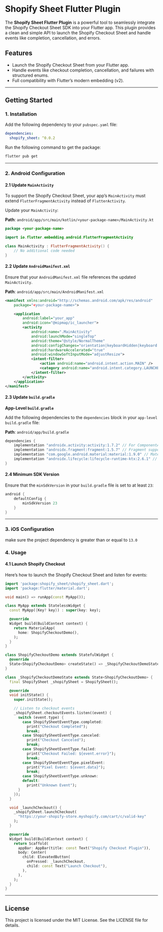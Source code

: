 # Shopify Sheet Flutter Plugin

The **Shopify Sheet Flutter Plugin** is a powerful tool to seamlessly integrate the Shopify Checkout Sheet SDK into your Flutter app. This plugin provides a clean and simple API to launch the Shopify Checkout Sheet and handle events like completion, cancellation, and errors.

## Features
- Launch the Shopify Checkout Sheet from your Flutter app.
- Handle events like checkout completion, cancellation, and failures with structured enums.
- Full compatibility with Flutter’s modern embedding (v2).

---

## Getting Started

### **1. Installation**
Add the following dependency to your `pubspec.yaml` file:

```yaml
dependencies:
  shopify_sheet: ^0.0.2
```

Run the following command to get the package:

```bash
flutter pub get
```

---

### **2. Android Configuration**

#### **2.1 Update `MainActivity`**
To support the Shopify Checkout Sheet, your app’s `MainActivity` must extend `FlutterFragmentActivity` instead of `FlutterActivity`.

Update your `MainActivity`:

**Path**: `android/app/src/main/kotlin/<your-package-name>/MainActivity.kt`

```kotlin
package <your-package-name>

import io.flutter.embedding.android.FlutterFragmentActivity

class MainActivity : FlutterFragmentActivity() {
    // No additional code needed
}
```

#### **2.2 Update `AndroidManifest.xml`**
Ensure that your `AndroidManifest.xml` file references the updated `MainActivity`.

**Path**: `android/app/src/main/AndroidManifest.xml`

```xml
<manifest xmlns:android="http://schemas.android.com/apk/res/android"
    package="<your-package-name>">

    <application
        android:label="your_app"
        android:icon="@mipmap/ic_launcher">
        <activity
            android:name=".MainActivity"
            android:launchMode="singleTop"
            android:theme="@style/NormalTheme"
            android:configChanges="orientation|keyboardHidden|keyboard|screenSize|smallestScreenSize|locale|layoutDirection|fontScale|screenLayout|density|uiMode"
            android:hardwareAccelerated="true"
            android:windowSoftInputMode="adjustResize">
            <intent-filter>
                <action android:name="android.intent.action.MAIN" />
                <category android:name="android.intent.category.LAUNCHER" />
            </intent-filter>
        </activity>
    </application>
</manifest>
```

#### **2.3 Update `build.gradle`**

**App-Level `build.gradle`**

Add the following dependencies to the `dependencies` block in your `app-level build.gradle` file:

**Path**: `android/app/build.gradle`

```gradle
dependencies {
    implementation "androidx.activity:activity:1.7.2" // For ComponentActivity compatibility
    implementation "androidx.fragment:fragment:1.5.7" // Fragment support (used internally by FlutterFragmentActivity)
    implementation "com.google.android.material:material:1.9.0" // Material components (if needed)
    implementation "androidx.lifecycle:lifecycle-runtime-ktx:2.6.1" // Lifecycle for event handling
}
```

#### **2.4 Minimum SDK Version**
Ensure that the `minSdkVersion` in your `build.gradle` file is set to at least `23`:

```gradle
android {
    defaultConfig {
        minSdkVersion 23
    }
}
```

---
### **3. iOS Configuration**
make sure the project dependency is greater than or equal to `13.0`
### **4. Usage**

#### **4.1 Launch Shopify Checkout**

Here’s how to launch the Shopify Checkout Sheet and listen for events:

```dart
import 'package:shopify_sheet/shopify_sheet.dart';
import 'package:flutter/material.dart';

void main() => runApp(const MyApp());

class MyApp extends StatelessWidget {
  const MyApp({Key? key}) : super(key: key);

  @override
  Widget build(BuildContext context) {
    return MaterialApp(
      home: ShopifyCheckoutDemo(),
    );
  }
}

class ShopifyCheckoutDemo extends StatefulWidget {
  @override
  State<ShopifyCheckoutDemo> createState() => _ShopifyCheckoutDemoState();
}

class _ShopifyCheckoutDemoState extends State<ShopifyCheckoutDemo> {
  final ShopifySheet _shopifySheet = ShopifySheet();

  @override
  void initState() {
    super.initState();

    // Listen to checkout events
    _shopifySheet.checkoutEvents.listen((event) {
      switch (event.type) {
        case ShopifySheetEventType.completed:
          print("Checkout Completed");
          break;
        case ShopifySheetEventType.canceled:
          print("Checkout Canceled");
          break;
        case ShopifySheetEventType.failed:
          print("Checkout Failed: ${event.error}");
          break;
        case ShopifySheetEventType.pixelEvent:
          print("Pixel Event: ${event.data}");
          break;
        case ShopifySheetEventType.unknown:
        default:
          print("Unknown Event");
      }
    });
  }

  void _launchCheckout() {
    _shopifySheet.launchCheckout(
      "https://your-shopify-store.myshopify.com/cart/c/valid-key"
    );
  }

  @override
  Widget build(BuildContext context) {
    return Scaffold(
      appBar: AppBar(title: const Text("Shopify Checkout Plugin")),
      body: Center(
        child: ElevatedButton(
          onPressed: _launchCheckout,
          child: const Text("Launch Checkout"),
        ),
      ),
    );
  }
}
```

---

## **License**
This project is licensed under the MIT License. See the LICENSE file for details.



